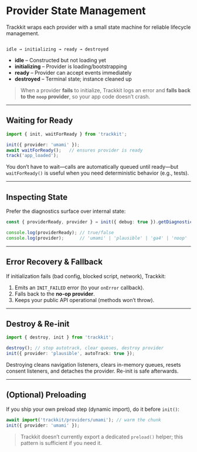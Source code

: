 # Provider State Management

Trackkit wraps each provider with a small state machine for reliable lifecycle management.

````

idle → initializing → ready → destroyed

````

- **idle** – Constructed but not loading yet
- **initializing** – Provider is loading/bootstrapping
- **ready** – Provider can accept events immediately
- **destroyed** – Terminal state; instance cleaned up

> When a provider **fails** to initialize, Trackkit logs an error and **falls back to the `noop` provider**, so your app code doesn’t crash.

---

## Waiting for Ready

```ts
import { init, waitForReady } from 'trackkit';

init({ provider: 'umami' });
await waitForReady();   // ensures provider is ready
track('app_loaded');
````

You don’t have to wait—calls are automatically queued until ready—but `waitForReady()` is useful when you need deterministic behavior (e.g., tests).

---

## Inspecting State

Prefer the diagnostics surface over internal state:

```ts
const { providerReady, provider } = init({ debug: true }).getDiagnostics();

console.log(providerReady); // true/false
console.log(provider);      // 'umami' | 'plausible' | 'ga4' | 'noop'
```

---

## Error Recovery & Fallback

If initialization fails (bad config, blocked script, network), Trackkit:

1. Emits an `INIT_FAILED` error (to your `onError` callback).
2. Falls back to the **no-op provider**.
3. Keeps your public API operational (methods won’t throw).

---

## Destroy & Re-init

```ts
import { destroy, init } from 'trackkit';

destroy(); // stop autotrack, clear queues, destroy provider
init({ provider: 'plausible', autoTrack: true });
```

Destroying cleans navigation listeners, clears in-memory queues, resets consent listeners, and detaches the provider. Re-init is safe afterwards.

---

## (Optional) Preloading

If you ship your own preload step (dynamic import), do it before `init()`:

```ts
await import('trackkit/providers/umami'); // warm the chunk
init({ provider: 'umami' });
```

> Trackkit doesn’t currently export a dedicated `preload()` helper; this pattern is sufficient if you need it.
